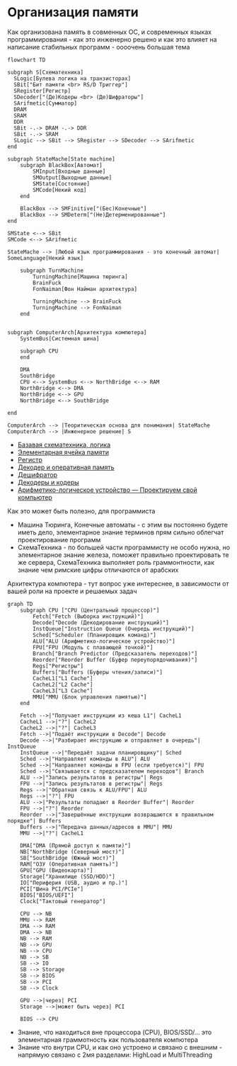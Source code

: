 Организация памяти
================================

Как организована память в совменных ОС, и современных языках программирования - как это инженерно решено
и как это влияет на написание стабильных программ - оооочень большая тема

```mermaid
flowchart TD

subgraph S[Схематехника]
  SLogic[Булева логика на транзисторах]  
  SBit["Бит памяти <br> RS/D Триггер"]
  SRegister[Регистр]
  SDecoder["(Де)Кодеры <br> (Де)Шифраторы"]
  SArifmetic[Сумматор]
  DRAM
  SRAM
  DDR
  SBit -.-> DRAM -.-> DDR
  SBit -.-> SRAM
  SLogic --> SBit --> SRegister --> SDecoder --> SArifmetic
end

subgraph StateMache[State machine]
    subgraph BlackBox[Автомат]
        SMInput[Входные данные]
        SMOutput[Выходные данные]
        SMState[Состояние]
        SMCode[Некий код]
    end

    BlackBox --> SMFinitive["(Бес)Конечные"]
    BlackBox --> SMDeterm["(Не)Детерменированные"]
end

SMState <--> SBit
SMCode <--> SArifmetic

StateMache --> |Любой язык программирования - это конечный автомат| SomeLanguage[Некий язык]

    subgraph TurnMachine
        TurningMachine[Машина тюринга]
        BrainFuck
        FonNaiman[Фон Найман архитектура]

        TurningMachine --> BrainFuck
        TurningMachine --> FonNaiman
    end


subgraph ComputerArch[Архитектура компютера]
    SystemBus[Системная шина]

    subgraph CPU
    end

    DMA
    SouthBridge
    CPU <--> SystemBus <--> NorthBridge <--> RAM
    NorthBridge <--> DMA
    NorthBridge <--> GPU
    NorthBridge <--> SouthBridge

end

ComputerArch --> |Теоритическая основа для понимания| StateMache
ComputerArch --> |Инженерное решение| S
```

- [Базавая схематехника, логика](https://codeby.school/blog/informacionnaya-bezopasnost/proektiruem-svoy-kompyuter-nachalo)
- [Элементарная ячейка памяти](https://codeby.school/blog/informacionnaya-bezopasnost/elementarnaya-yacheyka-pamyati-proektiruem-svoy-kompyuter-chast-2)
- [Регистр](https://codeby.school/blog/informacionnaya-bezopasnost/registr-proektiruem-svoy-kompyuter-chast-3)
- [Декодер и оперативная память](https://codeby.school/blog/informacionnaya-bezopasnost/dekoder-i-operativnaya-pamyat-proektiruem-svoy-kompyuter-chast-4)
- [Дешифратор](https://ru.wikipedia.org/wiki/%D0%94%D0%B5%D1%88%D0%B8%D1%84%D1%80%D0%B0%D1%82%D0%BE%D1%80)
- [Декодеры и кодеры](https://course-cst.narod.ru/lec_page12.html)
- [Арифметико-логическое устройство — Проектируем свой компьютер](https://codeby.school/blog/informacionnaya-bezopasnost/arifmetiko-logicheskoe-ustroystvo-proektiruem-svoy-kompyuter-chast-5)

Как это может быть полезно, для программиста

- Машина Тюринга, Конечные автоматы - с этим вы постоянно будете иметь дело, элементарное знание терминов прям сильно облегчат проектирование программ
- СхемаТехника - по большей части программисту не особо нужна, но элементарное знание железа, поможет правильно проектировать те же сервера, СхемаТехника выполняет роль граммонтности, как знание чем римские цифры отличаются от арабских

Архитектура компютера - тут вопрос уже интереснее, в зависимости от вашей роли на проекте и решаемых задач

```mermaid
graph TD
    subgraph CPU ["CPU (Центральный процессор)"]
        Fetch["Fetch (Выборка инструкций)"]
        Decode["Decode (Декодирование инструкций)"]
        InstQueue["Instruction Queue (Очередь инструкций)"]
        Sched["Scheduler (Планировщик команд)"]
        ALU["ALU (Арифметико-логическое устройство)"]
        FPU["FPU (Модуль с плавающей точкой)"]
        Branch["Branch Predictor (Предсказатель переходов)"]
        Reorder["Reorder Buffer (Буфер переупорядочивания)"]
        Regs["Регистры"]
        Buffers["Buffers (Буферы чтения/записи)"]
        CacheL1["L1 Cache"]
        CacheL2["L2 Cache"]
        CacheL3["L3 Cache"]
        MMU["MMU (Блок управления памятью)"]
    end

    Fetch -->|"Получает инструкции из кеша L1"| CacheL1
    CacheL1 -->|"?"| CacheL2
    CacheL2 -->|"?"| CacheL3
    Fetch -->|"Подаёт инструкции в Decode"| Decode
    Decode -->|"Разбирает инструкцию и отправляет в очередь"| InstQueue
    InstQueue -->|"Передаёт задачи планировщику"| Sched
    Sched -->|"Направляет команды в ALU"| ALU
    Sched -->|"Направляет команды в FPU (если требуется)"| FPU
    Sched -->|"Связывается с предсказателем переходов"| Branch
    ALU -->|"Запись результатов в регистры"| Regs
    FPU -->|"Запись результатов в регистры"| Regs
    Regs -->|"Обратная связь к ALU/FPU"| ALU
    Regs -->|"?"| FPU
    ALU -->|"Результаты попадают в Reorder Buffer"| Reorder
    FPU -->|"?"| Reorder
    Reorder -->|"Завершённые инструкции возвращаются в правильном порядке"| Buffers
    Buffers -->|"Передача данных/адресов в MMU"| MMU
    MMU -->|"?"| CacheL1

    DMA["DMA (Прямой доступ к памяти)"]
    NB["NorthBridge (Северный мост)"]
    SB["SouthBridge (Южный мост)"]
    RAM["ОЗУ (Оперативная память)"]
    GPU["GPU (Видеокарта)"]
    Storage["Хранилище (SSD/HDD)"]
    IO["Периферия (USB, аудио и пр.)"]
    PCI["Шина PCI/PCIe"]
    BIOS["BIOS/UEFI"]
    Clock["Тактовый генератор"]

    CPU --> NB
    MMU --> RAM
    DMA --> RAM
    DMA --> NB
    NB --> RAM
    NB --> GPU
    NB --> CPU
    NB --> SB
    SB --> IO
    SB --> Storage
    SB --> BIOS
    SB --> PCI
    SB --> Clock

    GPU -->|через| PCI
    Storage -->|может быть через| PCI

    BIOS --> CPU
```
- Знание, что находиться вне процессора (CPU), BIOS/SSD/... это элементарная граммотность как пользователя компютера
- Знание что внутри CPU, и как оно устроено и связано с внешним - напрямую связано с 2мя разделами: HighLoad и MultiThreading
